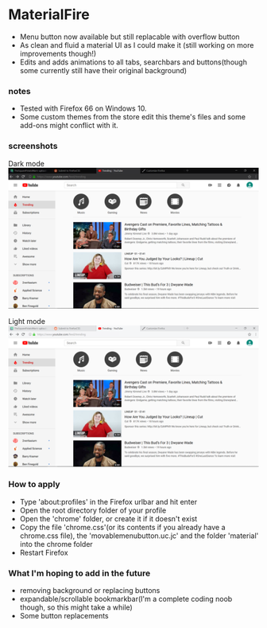 # MaterialFire
+ Menu button now available but still replacable with overflow button
+ As clean and fluid a material UI as I could make it (still working on more improvements though!)
+ Edits and adds animations to all tabs, searchbars and buttons(though some currently still have their original background)

### notes 
+ Tested with Firefox 66 on Windows 10.
+ Some custom themes from the store edit this theme's files and some add-ons might conflict with it.

### screenshots

Dark mode
![](screenshots/darkmode.png)
 
Light mode
![](screenshots/lightmode.png)


### How to apply
+ Type 'about:profiles' in the Firefox urlbar and hit enter
+ Open the root directory folder of your profile
+ Open the 'chrome' folder, or create it if it doesn't exist
+ Copy the file 'chrome.css'(or its contents if you already have a chrome.css file), the 'movablemenubutton.uc.jc' and the folder 'material' into the chrome folder
+ Restart Firefox

### What I'm hoping to add in the future
+ removing background or replacing buttons 
+ expandable/scrollable bookmarkbar(I'm a complete coding noob though, so this might take a while)
+ Some button replacements


